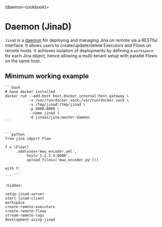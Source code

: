 (daemon-cookbook)=
# Daemon (JinaD)

`JinaD` is a [daemon](https://en.wikipedia.org/wiki/Daemon_(computing)) for deploying and managing Jina on remote via a
RESTful interface. It allows users to create/update/delete Executors and Flows on remote hosts. It achieves isolation of
deployments by defining a `workspace` for each Jina object, hence allowing a multi-tenant setup with parallel Flows on
the same host.


## Minimum working example

````{tab} Remote (1.2.3.4) 
```bash
# have docker installed
docker run --add-host host.docker.internal:host-gateway \
           -v /var/run/docker.sock:/var/run/docker.sock \
           -v /tmp/jinad:/tmp/jinad \
           -p 8000:8000 \
           --name jinad \
           -d jinaai/jina:master-daemon
```

````

````{tab} Local

```python
from jina import Flow

f = (Flow()
     .add(uses='mwu_encoder.yml',
          host='1.2.3.4:8000',
          upload_files=['mwu_encoder.py']))

with f:
    ...
```

````


```{toctree}
:hidden:

setup-jinad-server
start-jinad-client
workspace
create-remote-executors
create-remote-flows
stream-remote-logs
development-using-jinad
```


